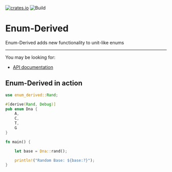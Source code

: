 [![crates.io](https://img.shields.io/crates/v/enum-derived.svg)](https://crates.io/crates/enum-derived)
![Build](https://github.com/github/docs/actions/workflows/rust.yml/badge.svg?branch=main)

# Enum-Derived

Enum-Derived adds new functionality to unit-like enums

[Build Status]: https://img.shields.io/github/actions/workflow/status/green-spaces/enum-derived/rust.yml?branch=main
[actions]: https://github.com/green-spaces/enum-derived/actions?query=branch%3Amain
[Latest Version]: https://img.shields.io/crates/v/enum-derived.svg
[crates.io]: https://crates.io/crates/enum-derived

---

You may be looking for:

- [API documentation](https://docs.rs/enum-derived)

## Enum-Derived in action

```rust
use enum_derived::Rand;

#[derive(Rand, Debug)]
pub enum Dna {
    A,
    C,
    T,
    G
}

fn main() {

    let base = Dna::rand();

    println!("Random Base: ${base:?}");
}
